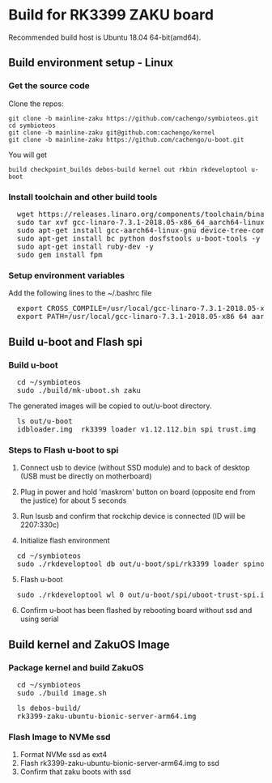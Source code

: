 # Build for RK3399 ZAKU board

Recommended build host is Ubuntu 18.04 64-bit(amd64).

## Build environment setup - Linux

### Get the source code

Clone the repos:
    
    git clone -b mainline-zaku https://github.com/cachengo/symbioteos.git
    cd symbioteos
    git clone -b mainline-zaku git@github.com:cachengo/kernel
    git clone -b mainline-zaku https://github.com/cachengo/u-boot.git

You will get 

    build checkpoint_builds debos-build kernel out rkbin rkdeveloptool u-boot

### Install toolchain and other build tools

<pre>
  wget https://releases.linaro.org/components/toolchain/binaries/7.3-2018.05/aarch64-linux-gnu/gcc-linaro-7.3.1-2018.05-x86_64_aarch64-linux-gnu.tar.xz
  sudo tar xvf gcc-linaro-7.3.1-2018.05-x86_64_aarch64-linux-gnu.tar.xz  -C /usr/local/
  sudo apt-get install gcc-aarch64-linux-gnu device-tree-compiler libncurses5 libncurses5-dev build-essential libssl-dev mtools bison flex -y
  sudo apt-get install bc python dosfstools u-boot-tools -y
  sudo apt-get install ruby-dev -y
  sudo gem install fpm
</pre>

### Setup environment variables

Add the following lines to the  ~/.bashrc file

<pre>
  export CROSS_COMPILE=/usr/local/gcc-linaro-7.3.1-2018.05-x86_64_aarch64-linux-gnu/bin/aarch64-linux-gnu-
  export PATH=/usr/local/gcc-linaro-7.3.1-2018.05-x86_64_aarch64-linux-gnu/bin:$PATH
</pre>

## Build u-boot and Flash spi

### Build u-boot

<pre>
  cd ~/symbioteos
  sudo ./build/mk-uboot.sh zaku
</pre>

The generated images will be copied to out/u-boot directory.

<pre>
  ls out/u-boot
  idbloader.img  rk3399_loader_v1.12.112.bin spi trust.img  uboot.img
</pre>

### Steps to Flash u-boot to spi

1. Connect usb to device (without SSD module) and to back of desktop (USB must be directly on motherboard)

2. Plug in power and hold 'maskrom' button on board (opposite end from the justice) for about 5 seconds

3. Run lsusb and confirm that rockchip device is connected (ID will be 2207:330c)

4. Initialize flash environment

<pre>
  cd ~/symbioteos
  sudo ./rkdeveloptool db out/u-boot/spi/rk3399_loader_spinor_v1.15.114.bin
</pre>

5. Flash u-boot

<pre>
  sudo ./rkdeveloptool wl 0 out/u-boot/spi/uboot-trust-spi.img
</pre>

6. Confirm u-boot has been flashed by rebooting board without ssd and using serial

## Build kernel and ZakuOS Image

### Package kernel and build ZakuOS

<pre>
  cd ~/symbioteos
  sudo ./build_image.sh
</pre>

<pre>
  ls debos-build/
  rk3399-zaku-ubuntu-bionic-server-arm64.img
</pre>

### Flash Image to NVMe ssd

1. Format NVMe ssd as ext4
2. Flash rk3399-zaku-ubuntu-bionic-server-arm64.img to ssd
3. Confirm that zaku boots with ssd
